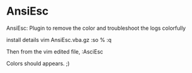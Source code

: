 # AnsiEsc
AnsiEsc: Plugin to remove the color and troubleshoot the logs colorfully

install details
vim AnsiEsc.vba.gz
:so %
:q

Then from the vim edited file, :AsciEsc

Colors should appears. ;) 
